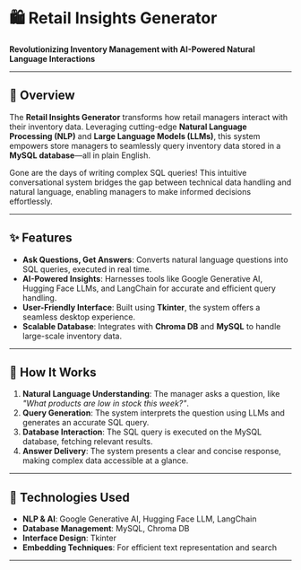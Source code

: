 # 🛍️ Retail Insights Generator  
**Revolutionizing Inventory Management with AI-Powered Natural Language Interactions**  

---

## 🌟 **Overview**  
The **Retail Insights Generator** transforms how retail managers interact with their inventory data. Leveraging cutting-edge **Natural Language Processing (NLP)** and **Large Language Models (LLMs)**, this system empowers store managers to seamlessly query inventory data stored in a **MySQL database**—all in plain English.  

Gone are the days of writing complex SQL queries! This intuitive conversational system bridges the gap between technical data handling and natural language, enabling managers to make informed decisions effortlessly.

---

## ✨ **Features**  
- **Ask Questions, Get Answers**: Converts natural language questions into SQL queries, executed in real time.  
- **AI-Powered Insights**: Harnesses tools like Google Generative AI, Hugging Face LLMs, and LangChain for accurate and efficient query handling.  
- **User-Friendly Interface**: Built using **Tkinter**, the system offers a seamless desktop experience.  
- **Scalable Database**: Integrates with **Chroma DB** and **MySQL** to handle large-scale inventory data.  

---

## 🔑 **How It Works**
1. **Natural Language Understanding**: The manager asks a question, like *"What products are low in stock this week?"*.  
2. **Query Generation**: The system interprets the question using LLMs and generates an accurate SQL query.  
3. **Database Interaction**: The SQL query is executed on the MySQL database, fetching relevant results.  
4. **Answer Delivery**: The system presents a clear and concise response, making complex data accessible at a glance.  

---

## 🚀 **Technologies Used**
- **NLP & AI**: Google Generative AI, Hugging Face LLM, LangChain  
- **Database Management**: MySQL, Chroma DB  
- **Interface Design**: Tkinter  
- **Embedding Techniques**: For efficient text representation and search  

---
